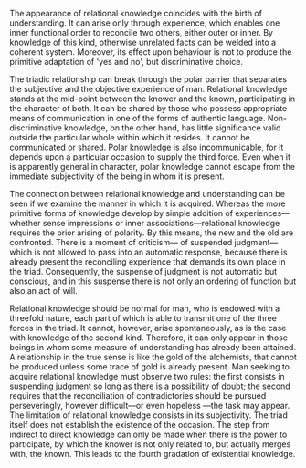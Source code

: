 The appearance of relational knowledge coincides with the birth of understanding. It can arise only through experience, which enables one inner functional order to reconcile two others, either outer or inner. By knowledge of this kind, otherwise unrelated facts can be welded into a coherent system. Moreover, its effect upon behaviour is not to produce the primitive adaptation of 'yes and no', but discriminative choice. 

The triadic relationship can break through the polar barrier that separates the subjective and the objective experience of man. Relational knowledge stands at the mid-point between the knower and the known, participating in the character of both. It can be shared by those who possess appropriate means of communication in one of the forms of authentic language. Non-discriminative knowledge, on the other hand, has little significance valid outside the particular whole within which it resides. It cannot be communicated or shared. Polar knowledge is also incommunicable, for it depends upon a particular occasion to supply the third force. Even when it is apparently general in character, polar knowledge cannot escape from the immediate subjectivity of the being in whom it is present. 

The connection between relational knowledge and understanding can be seen if we examine the manner in which it is acquired. Whereas the more primitive forms of knowledge develop by simple addition of experiences—whether sense impressions or inner associations—relational knowledge requires the prior arising of polarity. By this means, the new and the old are confronted. There is a moment of criticism— of suspended judgment—which is not allowed to pass into an automatic response, because there is already present the reconciling experience that demands its own place in the triad. Consequently, the suspense of judgment is not automatic but conscious, and in this suspense there is not only an ordering of function but also an act of will. 

Relational knowledge should be normal for man, who is endowed with a threefold nature, each part of which is able to transmit one of the three forces in the triad. It cannot, however, arise spontaneously, as is the case with knowledge of the second kind. Therefore, it can only appear in those beings in whom some measure of understanding has already been attained. A relationship in the true sense is like the gold of the alchemists, that cannot be produced unless some trace of gold is already present. Man seeking to acquire relational knowledge must observe two rules: the first consists in suspending judgment so long as there is a possibility of doubt; the second requires that the reconciliation of contradictories should be pursued perseveringly, however difficult—or even hopeless —the task may appear. The limitation of relational knowledge consists in its subjectivity. The triad itself does not establish the existence of the occasion. The step from indirect to direct knowledge can only be made when there is the power to participate, by which the knower is not only related to, but actually merges with, the known. This leads to the fourth gradation of existential knowledge.